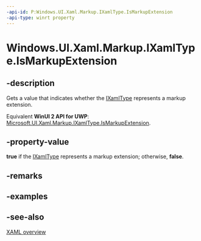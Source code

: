 ```yaml
---
-api-id: P:Windows.UI.Xaml.Markup.IXamlType.IsMarkupExtension
-api-type: winrt property
---
```


<!-- Property syntax
public bool IsMarkupExtension { get; }
-->

# Windows.UI.Xaml.Markup.IXamlType.IsMarkupExtension

## -description
Gets a value that indicates whether the [IXamlType](ixamltype.md) represents a markup extension.

Equivalent **WinUI 2 API for UWP**: [Microsoft.UI.Xaml.Markup.IXamlType.IsMarkupExtension](/windows/winui/api/microsoft.ui.xaml.markup.ixamltype.ismarkupextension).

## -property-value
**true** if the [IXamlType](ixamltype.md) represents a markup extension; otherwise, **false**.

## -remarks

## -examples

## -see-also
[XAML overview](/windows/uwp/xaml-platform/xaml-overview)

